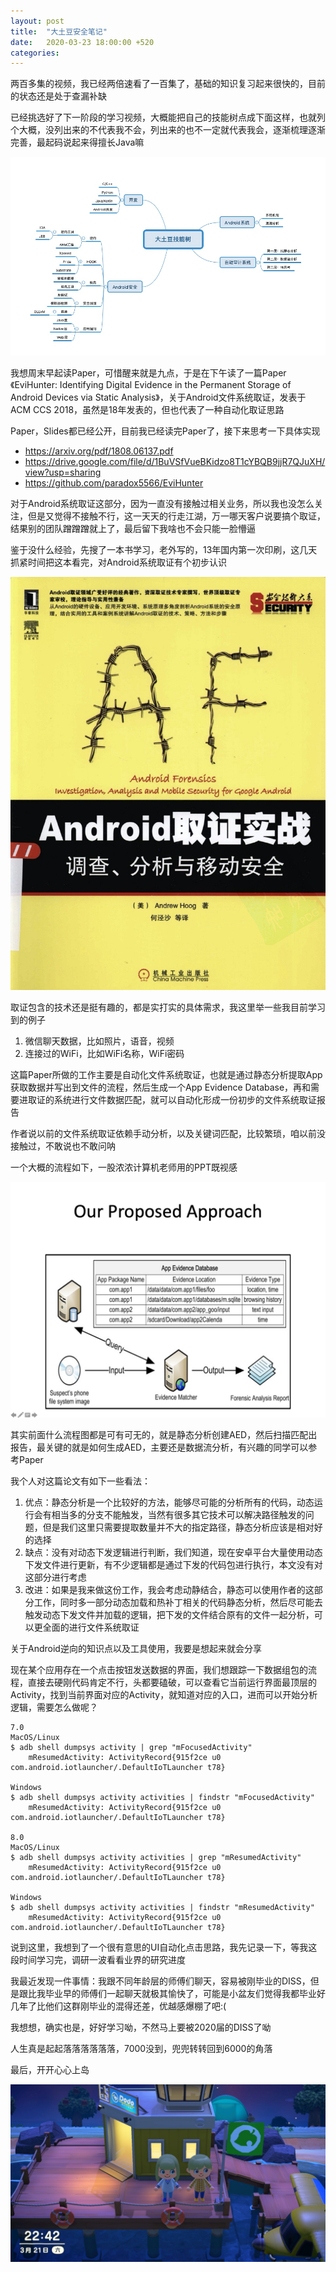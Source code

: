 ```yaml
---
layout: post
title:  "大土豆安全笔记"
date:   2020-03-23 18:00:00 +520
categories: 
---
```


两百多集的视频，我已经两倍速看了一百集了，基础的知识复习起来很快的，目前的状态还是处于查漏补缺

已经挑选好了下一阶段的学习视频，大概能把自己的技能树点成下面这样，也就列个大概，没列出来的不代表我不会，列出来的也不一定就代表我会，逐渐梳理逐渐完善，最起码说起来得擅长Java嘛

![IMAGE](/assets/resources/8A973BFA2A8A9635C61E641389E2934A.jpg)

我想周末早起读Paper，可惜醒来就是九点，于是在下午读了一篇Paper《EviHunter: Identifying Digital Evidence in the Permanent Storage of Android Devices via Static Analysis》，关于Android文件系统取证，发表于ACM CCS 2018，虽然是18年发表的，但也代表了一种自动化取证思路

Paper，Slides都已经公开，目前我已经读完Paper了，接下来思考一下具体实现
- https://arxiv.org/pdf/1808.06137.pdf
- https://drive.google.com/file/d/1BuVSfVueBKidzo8T1cYBQB9jjR7QJuXH/view?usp=sharing
- https://github.com/paradox5566/EviHunter

对于Android系统取证这部分，因为一直没有接触过相关业务，所以我也没怎么关注，但是又觉得不接触不行，这一天天的行走江湖，万一哪天客户说要搞个取证，结果别的团队蹭蹭蹭就上了，最后留下我啥也不会只能一脸懵逼

鉴于没什么经验，先搜了一本书学习，老外写的，13年国内第一次印刷，这几天抓紧时间把这本看完，对Android系统取证有个初步认识

![IMAGE](/assets/resources/B741450BF18A09DE1A3EAA41849E0697.jpg)

取证包含的技术还是挺有趣的，都是实打实的具体需求，我这里举一些我目前学习到的例子
1. 微信聊天数据，比如照片，语音，视频
2. 连接过的WiFi，比如WiFi名称，WiFi密码

这篇Paper所做的工作主要是自动化文件系统取证，也就是通过静态分析提取App获取数据并写出到文件的流程，然后生成一个App Evidence Database，再和需要进取证的系统进行文件数据匹配，就可以自动化形成一份初步的文件系统取证报告

作者说以前的文件系统取证依赖手动分析，以及关键词匹配，比较繁琐，咱以前没接触过，不敢说也不敢问呐

一个大概的流程如下，一股浓浓计算机老师用的PPT既视感

![IMAGE](/assets/resources/2DE7BC003D8046F153C59E7784B020B3.jpg)

其实前面什么流程图都是可有可无的，就是静态分析创建AED，然后扫描匹配出报告，最关键的就是如何生成AED，主要还是数据流分析，有兴趣的同学可以参考Paper

我个人对这篇论文有如下一些看法：
1. 优点：静态分析是一个比较好的方法，能够尽可能的分析所有的代码，动态运行会有相当多的分支不能触发，当然有很多其它技术可以解决路径触发的问题，但是我们这里只需要提取数量并不大的指定路径，静态分析应该是相对好的选择
2. 缺点：没有对动态下发逻辑进行判断，我们知道，现在安卓平台大量使用动态下发文件进行更新，有不少逻辑都是通过下发的代码包进行执行，本文没有对这部分进行考虑
3. 改进：如果是我来做这份工作，我会考虑动静结合，静态可以使用作者的这部分工作，同时多一部分动态加载和热补丁相关的代码静态分析，然后尽可能去触发动态下发文件并加载的逻辑，把下发的文件结合原有的文件一起分析，可以更全面的进行文件系统取证

关于Android逆向的知识点以及工具使用，我要是想起来就会分享

现在某个应用存在一个点击按钮发送数据的界面，我们想跟踪一下数据组包的流程，直接去硬刚代码肯定不行，头都要磕破，可以查看它当前运行界面最顶层的Activity，找到当前界面对应的Activity，就知道对应的入口，进而可以开始分析逻辑，需要怎么做呢？
```
7.0
MacOS/Linux
$ adb shell dumpsys activity | grep "mFocusedActivity"
    mResumedActivity: ActivityRecord{915f2ce u0 com.android.iotlauncher/.DefaultIoTLauncher t78}

Windows
$ adb shell dumpsys activity activities | findstr "mFocusedActivity"
    mResumedActivity: ActivityRecord{915f2ce u0 com.android.iotlauncher/.DefaultIoTLauncher t78}

8.0
MacOS/Linux
$ adb shell dumpsys activity activities | grep "mResumedActivity"
    mResumedActivity: ActivityRecord{915f2ce u0 com.android.iotlauncher/.DefaultIoTLauncher t78}

Windows
$ adb shell dumpsys activity activities | findstr "mResumedActivity"
    mResumedActivity: ActivityRecord{915f2ce u0 com.android.iotlauncher/.DefaultIoTLauncher t78}
```

说到这里，我想到了一个很有意思的UI自动化点击思路，我先记录一下，等我这段时间学习完，调研一波看看业界的研究进度

我最近发现一件事情：我跟不同年龄层的师傅们聊天，容易被刚毕业的DISS，但是跟比我毕业早的师傅们一起聊天就极其愉快了，可能是小盆友们觉得我都毕业好几年了比他们这群刚毕业的混得还差，优越感爆棚了吧:(

我想想，确实也是，好好学习呦，不然马上要被2020届的DISS了呦

人生真是起起落落落落落落，7000没到，兜兜转转回到6000的角落

最后，开开心心上岛

![2020032122423600-02CB906EA538A35643C1E1484C4B947D.jpg](/assets/resources/8172E94FA403BD31A9336B2C7A8A8CE0.jpg)